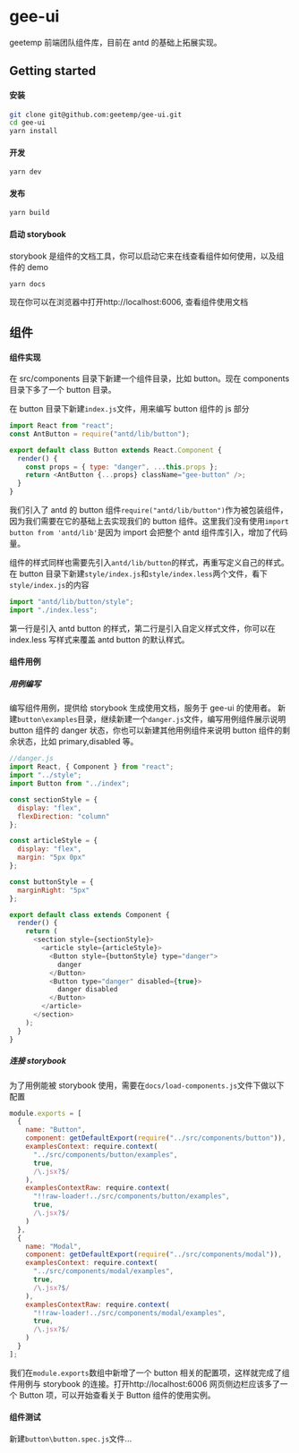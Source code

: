 # gee-ui

geetemp 前端团队组件库，目前在 antd 的基础上拓展实现。

## Getting started

#### 安装

```bash
git clone git@github.com:geetemp/gee-ui.git
cd gee-ui
yarn install
```

#### 开发

```bash
yarn dev
```

#### 发布

```bash
yarn build
```

#### 启动 storybook

storybook 是组件的文档工具，你可以启动它来在线查看组件如何使用，以及组件的 demo

```
yarn docs
```

现在你可以在浏览器中打开http://localhost:6006, 查看组件使用文档

## 组件

#### 组件实现

在 src/components 目录下新建一个组件目录，比如 button。现在 components 目录下多了一个 button 目录。

在 button 目录下新建`index.js`文件，用来编写 button 组件的 js 部分

```js
import React from "react";
const AntButton = require("antd/lib/button");

export default class Button extends React.Component {
  render() {
    const props = { type: "danger", ...this.props };
    return <AntButton {...props} className="gee-button" />;
  }
}
```

我们引入了 antd 的 button 组件`require("antd/lib/button")`作为被包装组件，因为我们需要在它的基础上去实现我们的 button 组件。这里我们没有使用`import button from 'antd/lib'`是因为 import 会把整个 antd 组件库引入，增加了代码量。

组件的样式同样也需要先引入`antd/lib/button`的样式，再重写定义自己的样式。在 button 目录下新建`style/index.js`和`style/index.less`两个文件，看下`style/index.js`的内容

```js
import "antd/lib/button/style";
import "./index.less";
```

第一行是引入 antd button 的样式，第二行是引入自定义样式文件，你可以在 index.less 写样式来覆盖 antd button 的默认样式。

#### 组件用例

##### 用例编写

编写组件用例，提供给 storybook 生成使用文档，服务于 gee-ui 的使用者。
新建`button\examples`目录，继续新建一个`danger.js`文件，编写用例组件展示说明 button 组件的 danger 状态，你也可以新建其他用例组件来说明 button 组件的剩余状态，比如 primary,disabled 等。

```js
//danger.js
import React, { Component } from "react";
import "../style";
import Button from "../index";

const sectionStyle = {
  display: "flex",
  flexDirection: "column"
};

const articleStyle = {
  display: "flex",
  margin: "5px 0px"
};

const buttonStyle = {
  marginRight: "5px"
};

export default class extends Component {
  render() {
    return (
      <section style={sectionStyle}>
        <article style={articleStyle}>
          <Button style={buttonStyle} type="danger">
            danger
          </Button>
          <Button type="danger" disabled={true}>
            danger disabled
          </Button>
        </article>
      </section>
    );
  }
}
```

##### 连接 storybook

为了用例能被 storybook 使用，需要在`docs/load-components.js`文件下做以下配置

```js
module.exports = [
  {
    name: "Button",
    component: getDefaultExport(require("../src/components/button")),
    examplesContext: require.context(
      "../src/components/button/examples",
      true,
      /\.jsx?$/
    ),
    examplesContextRaw: require.context(
      "!!raw-loader!../src/components/button/examples",
      true,
      /\.jsx?$/
    )
  },
  {
    name: "Modal",
    component: getDefaultExport(require("../src/components/modal")),
    examplesContext: require.context(
      "../src/components/modal/examples",
      true,
      /\.jsx?$/
    ),
    examplesContextRaw: require.context(
      "!!raw-loader!../src/components/modal/examples",
      true,
      /\.jsx?$/
    )
  }
];
```

我们在`module.exports`数组中新增了一个 button 相关的配置项，这样就完成了组件用例与 storybook 的连接。打开http://localhost:6006 网页侧边栏应该多了一个 Button 项，可以开始查看关于 Button 组件的使用实例。

#### 组件测试

新建`button\button.spec.js`文件...
